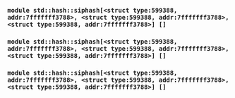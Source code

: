 ### `module std::hash::siphash[<struct type:599388, addr:7fffffff3788>, <struct type:599388, addr:7fffffff3788>, <struct type:599388, addr:7fffffff3788>] []`
### `module std::hash::siphash[<struct type:599388, addr:7fffffff3788>, <struct type:599388, addr:7fffffff3788>, <struct type:599388, addr:7fffffff3788>] []`
### `module std::hash::siphash[<struct type:599388, addr:7fffffff3788>, <struct type:599388, addr:7fffffff3788>, <struct type:599388, addr:7fffffff3788>] []`
